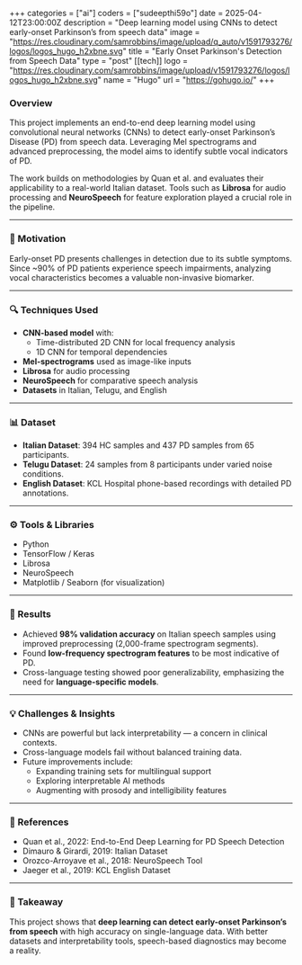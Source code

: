 +++
categories = ["ai"]
coders = ["sudeepthi59o"]
date = 2025-04-12T23:00:00Z
description = "Deep learning model using CNNs to detect early-onset Parkinson’s from speech data"
image = "https://res.cloudinary.com/samrobbins/image/upload/q_auto/v1591793276/logos/logos_hugo_h2xbne.svg"
title = "Early Onset Parkinson's Detection from Speech Data"
type = "post"
[[tech]]
logo = "https://res.cloudinary.com/samrobbins/image/upload/v1591793276/logos/logos_hugo_h2xbne.svg"
name = "Hugo"
url = "https://gohugo.io/"
+++

### Overview

This project implements an end-to-end deep learning model using convolutional neural networks (CNNs) to detect early-onset Parkinson’s Disease (PD) from speech data. Leveraging Mel spectrograms and advanced preprocessing, the model aims to identify subtle vocal indicators of PD.

The work builds on methodologies by Quan et al. and evaluates their applicability to a real-world Italian dataset. Tools such as **Librosa** for audio processing and **NeuroSpeech** for feature exploration played a crucial role in the pipeline.

---

### 🧠 Motivation

Early-onset PD presents challenges in detection due to its subtle symptoms. Since ~90% of PD patients experience speech impairments, analyzing vocal characteristics becomes a valuable non-invasive biomarker.

---

### 🔍 Techniques Used

- **CNN-based model** with:
  - Time-distributed 2D CNN for local frequency analysis
  - 1D CNN for temporal dependencies
- **Mel-spectrograms** used as image-like inputs
- **Librosa** for audio processing
- **NeuroSpeech** for comparative speech analysis
- **Datasets** in Italian, Telugu, and English

---

### 📊 Dataset

- **Italian Dataset**: 394 HC samples and 437 PD samples from 65 participants.
- **Telugu Dataset**: 24 samples from 8 participants under varied noise conditions.
- **English Dataset**: KCL Hospital phone-based recordings with detailed PD annotations.

---

### ⚙️ Tools & Libraries

- Python
- TensorFlow / Keras
- Librosa
- NeuroSpeech
- Matplotlib / Seaborn (for visualization)

---

### 🧪 Results

- Achieved **98% validation accuracy** on Italian speech samples using improved preprocessing (2,000-frame spectrogram segments).
- Found **low-frequency spectrogram features** to be most indicative of PD.
- Cross-language testing showed poor generalizability, emphasizing the need for **language-specific models**.

---

### 💡 Challenges & Insights

- CNNs are powerful but lack interpretability — a concern in clinical contexts.
- Cross-language models fail without balanced training data.
- Future improvements include:
  - Expanding training sets for multilingual support
  - Exploring interpretable AI methods
  - Augmenting with prosody and intelligibility features

---

### 🧬 References

- Quan et al., 2022: End-to-End Deep Learning for PD Speech Detection
- Dimauro & Girardi, 2019: Italian Dataset
- Orozco-Arroyave et al., 2018: NeuroSpeech Tool
- Jaeger et al., 2019: KCL English Dataset

---

### 🎯 Takeaway

This project shows that **deep learning can detect early-onset Parkinson’s from speech** with high accuracy on single-language data. With better datasets and interpretability tools, speech-based diagnostics may become a reality.
